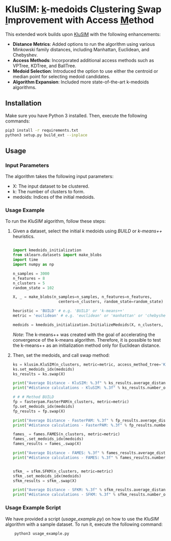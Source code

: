 # KluSIM: <u>k</u>-medoids Cl<u>u</u>stering <u>S</u>wap <u>I</u>mprovement with Access <u>M</u>ethod

This extended work builds upon [KluSIM](https://github.com/teixeiralari/KluSIM) with the following enhancements:

- **Distance Metrics**: Added options to run the algorithm using various Minkowski family distances, including Manhattan, Euclidean, and Chebyshev.
- **Access Methods**: Incorporated additional access methods such as VPTree, KDTree, and BallTree.
- **Medoid Selection**: Introduced the option to use either the centroid or median point for selecting medoid candidates.
- **Algorithm Expansion**: Included more state-of-the-art k-medoids algorithms.

## Installation

Make sure you have Python 3 installed. Then, execute the following commands:

```bash
pip3 install -r requirements.txt
python3 setup.py build_ext --inplace
```

## Usage
### Input Parameters
The algorithm takes the following input parameters:

- X: The input dataset to be clustered.
- k: The number of clusters to form.
- medoids: Indices of the initial medoids.

### Usage Example
To run the *KluSIM* algorithm, follow these steps:

1. Given a dataset, select the initial *k* medoids using *BUILD* or *k-means++* heuristics.

    ```python

    import kmedoids_initialization
    from sklearn.datasets import make_blobs
    import time
    import numpy as np

    n_samples = 3000
    n_features = 8
    n_clusters = 5
    random_state = 102

    X, _ = make_blobs(n_samples=n_samples, n_features=n_features, 
                        centers=n_clusters, random_state=random_state)

    heuristic = 'BUILD' # e.g. 'BUILD' or 'k-means++'
    metric = 'euclidean' # e.g. 'euclidean' or 'manhattan' or 'chebyshev'.

    medoids = kmedoids_initialization.InitializeMedoids(X, n_clusters, heuristic=heuristic, metric=metric)

    ```
    
    *Note*: The k-means++ was created with the goal of accelerating the convergence of the k-means algorithm. Therefore, it is possible to test the k-means++ as an initialization method only for Euclidean distance.


2. Then, set the medoids, and call swap method:

    ```python
    ks = klusim.KluSIM(n_clusters, metric=metric, access_method_tree='KDTree', ref_point = 'mean') # ref_point can be either 'mean' or 'median'
    ks.set_medoids_idx(medoids)
    ks_results = ks.swap(X)

    print("Average Distance - KluSIM: %.3f" % ks_results.average_distance(X, ks_results.medoid_indices_)) # The lower the better
    print("#distance calculations - KluSIM: %.3f" % ks_results.number_of_calc_dist)

    # # # Method BUILD
    fp = fasterpam.FasterPAM(n_clusters, metric=metric)
    fp.set_medoids_idx(medoids)
    fp_results = fp.swap(X)

    print("Average Distance - FasterPAM: %.3f" % fp_results.average_distance(X, fp_results.medoid_indices_)) # The lower the better
    print("#distance calculations - FasterPAM: %.3f" % fp_results.number_of_calc_dist)

    fames_ = fames.FAMES(n_clusters, metric=metric)
    fames_.set_medoids_idx(medoids)
    fames_results = fames_.swap(X)

    print("Average Distance - FAMES: %.3f" % fames_results.average_distance(X, fames_results.medoid_indices_)) # The lower the better
    print("#distance calculations - FAMES: %.3f" % fames_results.number_of_calc_dist)


    sfkm_ = sfkm.SFKM(n_clusters, metric=metric)
    sfkm_.set_medoids_idx(medoids)
    sfkm_results = sfkm_.swap(X)

    print("Average Distance - SFKM: %.3f" % sfkm_results.average_distance(X, sfkm_results.medoid_indices_)) # The lower the better
    print("#distance calculations - SFKM: %.3f" % sfkm_results.number_of_calc_dist)
    ```

### Usage Example Script

We have provided a script (*usage_example.py*) on how to use the *KluSIM* algorithm with a sample dataset. To run it, execute the following command:

```bash
    python3 usage_example.py
```